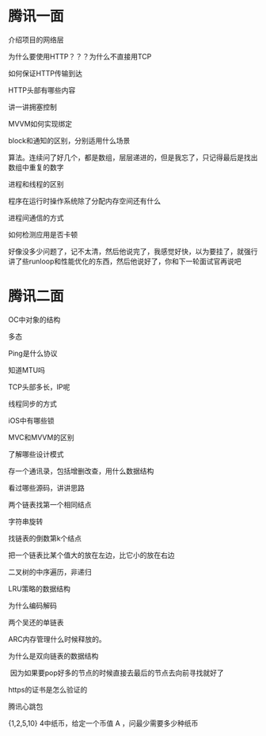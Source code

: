 # **腾讯一面**

介绍项目的网络层

为什么要使用HTTP？？？为什么不直接用TCP

如何保证HTTP传输到达

HTTP头部有哪些内容

讲一讲拥塞控制

MVVM如何实现绑定

block和通知的区别，分别适用什么场景

算法。连续问了好几个，都是数组，层层递进的，但是我忘了，只记得最后是找出数组中重复的数字

进程和线程的区别

程序在运行时操作系统除了分配内存空间还有什么

进程间通信的方式

如何检测应用是否卡顿

好像没多少问题了，记不太清，然后他说完了，我感觉好快，以为要挂了，就强行讲了些runloop和性能优化的东西，然后他说好了，你和下一轮面试官再说吧

# **腾讯二面**

OC中对象的结构

多态

Ping是什么协议

知道MTU吗

TCP头部多长，IP呢

线程同步的方式

iOS中有哪些锁

MVC和MVVM的区别

了解哪些设计模式

存一个通讯录，包括增删改查，用什么数据结构

看过哪些源码，讲讲思路

两个链表找第一个相同结点

字符串旋转

找链表的倒数第k个结点

把一个链表比某个值大的放在左边，比它小的放在右边

二叉树的中序遍历，非递归





LRU策略的数据结构

为什么编码解码

两个吴还的单链表

ARC内存管理什么时候释放的。

为什么是双向链表的数据结构

​	因为如果要pop好多的节点的时候直接去最后的节点去向前寻找就好了 

https的证书是怎么验证的

腾讯心跳包









{1,2,5,10} 4中纸币，给定一个币值 A ，问最少需要多少种纸币

























